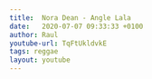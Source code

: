 ```yaml
---
title:  Nora Dean - Angle Lala
date:   2020-07-07 09:33:33 +0100
author: Raul
youtube-url: TqFtUkldvkE
tags: reggae
layout: youtube
---
```

